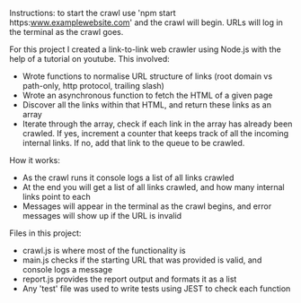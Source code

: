 Instructions: to start the crawl use 'npm start https:www.examplewebsite.com' and the crawl will begin. URLs will log in the terminal as the crawl goes.


For this project I created a link-to-link web crawler using Node.js with the help of a tutorial on youtube. This involved:
  - Wrote functions to normalise URL structure of links (root domain vs path-only, http protocol, trailing slash)
  - Wrote an asynchronous function to fetch the HTML of a given page
  - Discover all the links within that HTML, and return these links as an array
  - Iterate through the array, check if each link in the array has already been crawled. If yes, increment a counter that keeps track of all the incoming internal links. If no, add that link to the queue to be crawled.


How it works:
- As the crawl runs it console logs a list of all links crawled
- At the end you will get a list of all links crawled, and how many internal links point to each
- Messages will appear in the terminal as the crawl begins, and error messages will show up if the URL is invalid


Files in this project:
- crawl.js is where most of the functionality is
- main.js checks if the starting URL that was provided is valid, and console logs a message
- report.js provides the report output and formats it as a list
- Any 'test' file was used to write tests using JEST to check each function
